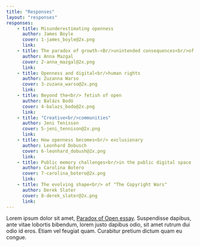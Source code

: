 ```yaml
---
title: "Responses"
layout: "responses"
responses:
    - title: Misunderestimating openness
      author: James Boyle
      cover: 1-james_boyle@2x.png
      link:
    - title: The paradox of growth-<Br/>unintended consequences<br/>of open
      author: Anna Mazgal
      cover: 2-anna_mazgal@2x.png
      link:
    - title: Openness and digital<br/>human rights
      author: Zuzanna Warso
      cover: 3-zuzana_warso@2x.png
      link:
    - title: Beyond the<br/> fetish of open
      author: Balázs Bodó
      cover: 4-balazs_bodo@2x.png
      link:
    - title: "Creative<br/>communities"
      author: Jeni Tenisson
      cover: 5-jeni_tennison@2x.png
      link: 
    - title: How openness becomes<br/> exclusionary
      author: Leonhard Dobusch
      cover: 6-leonhard_dobush@2x.png
      link:
    - title: Public memory challenges<br/>in the public digital space
      author: Carolina Botero
      cover: 7-carolina_botero@2x.png
      link:
    - title: The evolving shape<br/> of "The Copyright Wars"
      author: Derek Slater
      cover: 8-derek_slater@2x.png
      link:
---
```

Lorem ipsum dolor sit amet, <a href="http://paradox.openfuture.eu/">Paradox of Open essay</a>. Suspendisse dapibus, ante vitae lobortis bibendum, lorem justo dapibus odio, sit amet rutrum dui odio id eros. Etiam vel feugiat quam. Curabitur pretium dictum quam eu congue.
